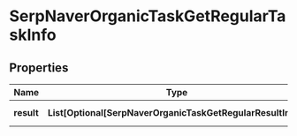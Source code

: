 # SerpNaverOrganicTaskGetRegularTaskInfo


## Properties

| Name | Type | Description | Notes |
|------------ | ------------- | ------------- | -------------|
**result** | **List[Optional[SerpNaverOrganicTaskGetRegularResultInfo]]** | array of results |[optional]|